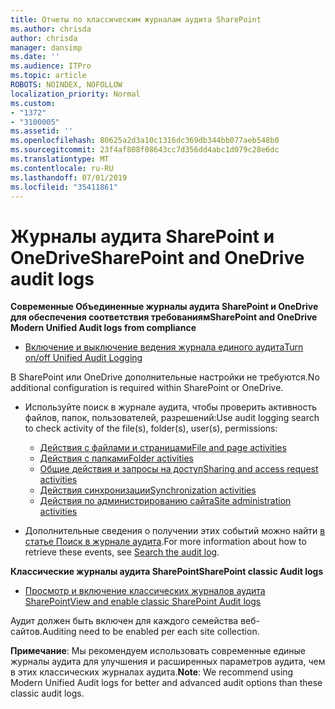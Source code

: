 ```yaml
---
title: Отчеты по классическим журналам аудита SharePoint
ms.author: chrisda
author: chrisda
manager: dansimp
ms.date: ''
ms.audience: ITPro
ms.topic: article
ROBOTS: NOINDEX, NOFOLLOW
localization_priority: Normal
ms.custom:
- "1372"
- "3100005"
ms.assetid: ''
ms.openlocfilehash: 80625a2d3a10c1316dc369db344bb077aeb548b0
ms.sourcegitcommit: 23f4af808f08643cc7d356dd4abc1d079c28e6dc
ms.translationtype: MT
ms.contentlocale: ru-RU
ms.lasthandoff: 07/01/2019
ms.locfileid: "35411861"
---
```

# <a name="sharepoint-and-onedrive-audit-logs"></a><span data-ttu-id="0c27b-102">Журналы аудита SharePoint и OneDrive</span><span class="sxs-lookup"><span data-stu-id="0c27b-102">SharePoint and OneDrive audit logs</span></span>

<span data-ttu-id="0c27b-103">**Современные Объединенные журналы аудита SharePoint и OneDrive для обеспечения соответствия требованиям**</span><span class="sxs-lookup"><span data-stu-id="0c27b-103">**SharePoint and OneDrive Modern Unified Audit logs from compliance**</span></span>

- [<span data-ttu-id="0c27b-104">Включение и выключение ведения журнала единого аудита</span><span class="sxs-lookup"><span data-stu-id="0c27b-104">Turn on/off Unified Audit Logging</span></span>](https://docs.microsoft.com/en-us/office365/securitycompliance/turn-audit-log-search-on-or-off) 

<span data-ttu-id="0c27b-105">В SharePoint или OneDrive дополнительные настройки не требуются.</span><span class="sxs-lookup"><span data-stu-id="0c27b-105">No additional configuration is required within SharePoint or OneDrive.</span></span>

- <span data-ttu-id="0c27b-106">Используйте поиск в журнале аудита, чтобы проверить активность файлов, папок, пользователей, разрешений:</span><span class="sxs-lookup"><span data-stu-id="0c27b-106">Use audit logging search to check activity of the file(s), folder(s), user(s), permissions:</span></span>

    - [<span data-ttu-id="0c27b-107">Действия с файлами и страницами</span><span class="sxs-lookup"><span data-stu-id="0c27b-107">File and page activities</span></span>](https://docs.microsoft.com/en-us/office365/securitycompliance/search-the-audit-log-in-security-and-compliance)
    - [<span data-ttu-id="0c27b-108">Действия с папками</span><span class="sxs-lookup"><span data-stu-id="0c27b-108">Folder activities</span></span>](https://docs.microsoft.com/en-us/office365/securitycompliance/search-the-audit-log-in-security-and-compliance#folder-activities)
    - [<span data-ttu-id="0c27b-109">Общие действия и запросы на доступ</span><span class="sxs-lookup"><span data-stu-id="0c27b-109">Sharing and access request activities</span></span>](https://docs.microsoft.com/en-us/office365/securitycompliance/search-the-audit-log-in-security-and-compliance#sharing-and-access-request-activities)
    - [<span data-ttu-id="0c27b-110">Действия синхронизации</span><span class="sxs-lookup"><span data-stu-id="0c27b-110">Synchronization activities</span></span>](https://docs.microsoft.com/en-us/office365/securitycompliance/search-the-audit-log-in-security-and-compliance#synchronization-activities)
    - [<span data-ttu-id="0c27b-111">Действия по администрированию сайта</span><span class="sxs-lookup"><span data-stu-id="0c27b-111">Site administration activities</span></span>](https://docs.microsoft.com/en-us/office365/securitycompliance/search-the-audit-log-in-security-and-compliance#site-administration-activities)
- <span data-ttu-id="0c27b-112">Дополнительные сведения о получении этих событий можно найти [в статье Поиск в журнале аудита](https://docs.microsoft.com/office365/securitycompliance/search-the-audit-log-in-security-and-compliance#search-the-audit-log).</span><span class="sxs-lookup"><span data-stu-id="0c27b-112">For more information about how to retrieve these events, see [Search the audit log](https://docs.microsoft.com/office365/securitycompliance/search-the-audit-log-in-security-and-compliance#search-the-audit-log).</span></span>

<span data-ttu-id="0c27b-113">**Классические журналы аудита SharePoint**</span><span class="sxs-lookup"><span data-stu-id="0c27b-113">**SharePoint classic Audit logs**</span></span>

- [<span data-ttu-id="0c27b-114">Просмотр и включение классических журналов аудита SharePoint</span><span class="sxs-lookup"><span data-stu-id="0c27b-114">View and enable classic SharePoint Audit logs</span></span>](https://support.office.com/en-us/article/view-audit-log-reports-b37c5869-1b47-4a82-a30d-ea20070fe527)

<span data-ttu-id="0c27b-115">Аудит должен быть включен для каждого семейства веб-сайтов.</span><span class="sxs-lookup"><span data-stu-id="0c27b-115">Auditing need to be enabled per each site collection.</span></span> 

<span data-ttu-id="0c27b-116">**Примечание**: Мы рекомендуем использовать современные единые журналы аудита для улучшения и расширенных параметров аудита, чем в этих классических журналах аудита.</span><span class="sxs-lookup"><span data-stu-id="0c27b-116">**Note**: We recommend using Modern Unified Audit logs for better and advanced audit options than these classic audit logs.</span></span>

